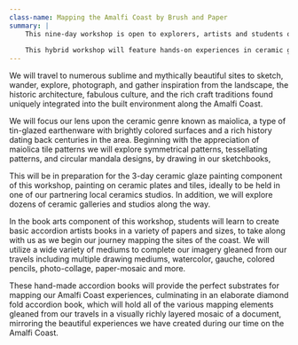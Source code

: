 ```yaml
---
class-name: Mapping the Amalfi Coast by Brush and Paper
summary: |
    This nine-day workshop is open to explorers, artists and students of art of any level, world travellers, and guests alike. 
 
    This hybrid workshop will feature hands-on experiences in ceramic glaze painting on tiles or plates and hand-made artists books, woven together by a love of the Italian ceramics tradition known as maiolica.
---
```

We will travel to numerous sublime and mythically beautiful sites to sketch, wander, explore, photograph, and gather inspiration from the landscape, the historic architecture, fabulous culture, and the rich craft traditions found uniquely integrated into the built environment along the Amalfi Coast.
 
We will focus our lens upon the ceramic genre known as maiolica, a type of tin-glazed earthenware with brightly colored surfaces and a rich history dating back centuries in the area.  Beginning with the appreciation of maiolica tile patterns we will explore symmetrical patterns, tessellating patterns, and circular mandala designs, by drawing in our sketchbooks,
 
This will be in preparation for the 3-day ceramic glaze painting component of this workshop, painting on ceramic plates and tiles, ideally to be held in one of our partnering local ceramics studios. In addition, we will explore dozens of ceramic galleries and studios along the way.

In the book arts component of this workshop, students will learn to create basic accordion artists books in a variety of papers and sizes, to take along with us as we begin our journey mapping the sites of the coast.  We will utilize a wide variety of mediums to complete our imagery gleaned from our travels including multiple drawing mediums, watercolor, gauche, colored pencils, photo-collage, paper-mosaic and more.
 
These hand-made accordion books will provide the perfect substrates for mapping our Amalfi Coast experiences, culminating in an elaborate diamond fold accordion book, which will hold all of the various mapping elements gleaned from our travels in a visually richly layered mosaic of a document, mirroring the beautiful experiences we have created during our time on the Amalfi Coast.
